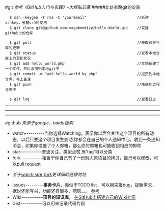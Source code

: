 #git
*参考《GitHub入门与实践》-大塚弘记著*
#####此处省略git的安装
  ```
    $ ssh -keygen -t rsa -C "youremail"                       //新建sshkey，省略ssh的使用
    $ git clone git@github.com:vagabondize/Hello-World.git    //克隆github上的仓库
    
    $ git pull                                                //获取远程仓库的更新
    $ git status                                              //查看本地仓库上的更新状况
    $ git add hello_world.php                                 //本地新建了一个文件，然后添加到本地git中
    $ git commit -m "add hello-world by php"                  //提交到本地仓库，写上备注
    $ git push                                                //推送到远程仓库中
    
    $ git log                                                 //查看日志
  ```

***
* * *
- - -
#github
*来源于google，baidu搜索*
  * watch----------当你选择Watching，表示你以后会关注这个项目的所有动态，以后只要这个项目发生变动,你都会在自己的个人通知中心，收到一条通知消息，如果你设置了个人邮箱，那么你的邮箱也可能收到相应的邮件
  * star-----------普通关注，类似点赞,有'tag'可以分类
  * fork-----------相当于你自己有了一份别人原项目的拷贝，自己可以修改，可以pull request
  + *关于[watch star fork](http://www.jianshu.com/p/6c366b53ea41)更详细的连接地址*
  * Issues---------**事务卡片**，类似于TODO list，可以用来报bug，提新需求，据说还能写书，功能还有很多，嗯嗯。。。
  [参考](http://book.haoduoshipin.com/gitbeijing/issues.html)
  * Wiki-----------**项目的知识库**， [在GitHub上搭建自己的Wiki介绍](http://www.360doc.com/content/14/0514/12/14416931_377498145.shtml)
  * Gist-----------可以用来记录代码片段
